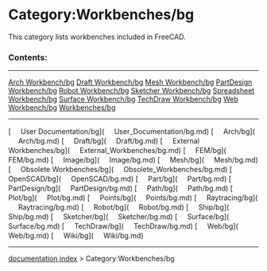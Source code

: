# Category:Workbenches/bg
This category lists workbenches included in FreeCAD.

### Contents:

  ----------------------------------------------------------------- --------------------------------------------------------- -----------------------------------------------------------
  [Arch Workbench/bg](Arch_Workbench/bg.md)                 [Draft Workbench/bg](Draft_Workbench/bg.md)       [Mesh Workbench/bg](Mesh_Workbench/bg.md)
  [PartDesign Workbench/bg](PartDesign_Workbench/bg.md)     [Robot Workbench/bg](Robot_Workbench/bg.md)       [Sketcher Workbench/bg](Sketcher_Workbench/bg.md)
  [Spreadsheet Workbench/bg](Spreadsheet_Workbench/bg.md)   [Surface Workbench/bg](Surface_Workbench/bg.md)   [TechDraw Workbench/bg](TechDraw_Workbench/bg.md)
  [Web Workbench/bg](Web_Workbench/bg.md)                   [Workbenches/bg](Workbenches/bg.md)               
                                                                                                                              
                                                                                                                              
                                                                                                                              
                                                                                                                              
                                                                                                                              
                                                                                                                              
                                                                                                                              
  ----------------------------------------------------------------- --------------------------------------------------------- -----------------------------------------------------------

[<img src="images/Property.png" style="width:16px"> User Documentation/bg](<img src="images/Property.png" style="width:16px"> User_Documentation/bg.md) [<img src="images/Property.png" style="width:16px"> Arch/bg](<img src="images/Property.png" style="width:16px"> Arch/bg.md) [<img src="images/Property.png" style="width:16px"> Draft/bg](<img src="images/Property.png" style="width:16px"> Draft/bg.md) [<img src="images/Property.png" style="width:16px"> External Workbenches/bg](<img src="images/Property.png" style="width:16px"> External_Workbenches/bg.md) [<img src="images/Property.png" style="width:16px"> FEM/bg](<img src="images/Property.png" style="width:16px"> FEM/bg.md) [<img src="images/Property.png" style="width:16px"> Image/bg](<img src="images/Property.png" style="width:16px"> Image/bg.md) [<img src="images/Property.png" style="width:16px"> Mesh/bg](<img src="images/Property.png" style="width:16px"> Mesh/bg.md) [<img src="images/Property.png" style="width:16px"> Obsolete Workbenches/bg](<img src="images/Property.png" style="width:16px"> Obsolete_Workbenches/bg.md) [<img src="images/Property.png" style="width:16px"> OpenSCAD/bg](<img src="images/Property.png" style="width:16px"> OpenSCAD/bg.md) [<img src="images/Property.png" style="width:16px"> Part/bg](<img src="images/Property.png" style="width:16px"> Part/bg.md) [<img src="images/Property.png" style="width:16px"> PartDesign/bg](<img src="images/Property.png" style="width:16px"> PartDesign/bg.md) [<img src="images/Property.png" style="width:16px"> Path/bg](<img src="images/Property.png" style="width:16px"> Path/bg.md) [<img src="images/Property.png" style="width:16px"> Plot/bg](<img src="images/Property.png" style="width:16px"> Plot/bg.md) [<img src="images/Property.png" style="width:16px"> Points/bg](<img src="images/Property.png" style="width:16px"> Points/bg.md) [<img src="images/Property.png" style="width:16px"> Raytracing/bg](<img src="images/Property.png" style="width:16px"> Raytracing/bg.md) [<img src="images/Property.png" style="width:16px"> Robot/bg](<img src="images/Property.png" style="width:16px"> Robot/bg.md) [<img src="images/Property.png" style="width:16px"> Ship/bg](<img src="images/Property.png" style="width:16px"> Ship/bg.md) [<img src="images/Property.png" style="width:16px"> Sketcher/bg](<img src="images/Property.png" style="width:16px"> Sketcher/bg.md) [<img src="images/Property.png" style="width:16px"> Surface/bg](<img src="images/Property.png" style="width:16px"> Surface/bg.md) [<img src="images/Property.png" style="width:16px"> TechDraw/bg](<img src="images/Property.png" style="width:16px"> TechDraw/bg.md) [<img src="images/Property.png" style="width:16px"> Web/bg](<img src="images/Property.png" style="width:16px"> Web/bg.md) [<img src="images/Property.png" style="width:16px"> Wiki/bg](<img src="images/Property.png" style="width:16px"> Wiki/bg.md)

---
[documentation index](../README.md) > Category:Workbenches/bg
